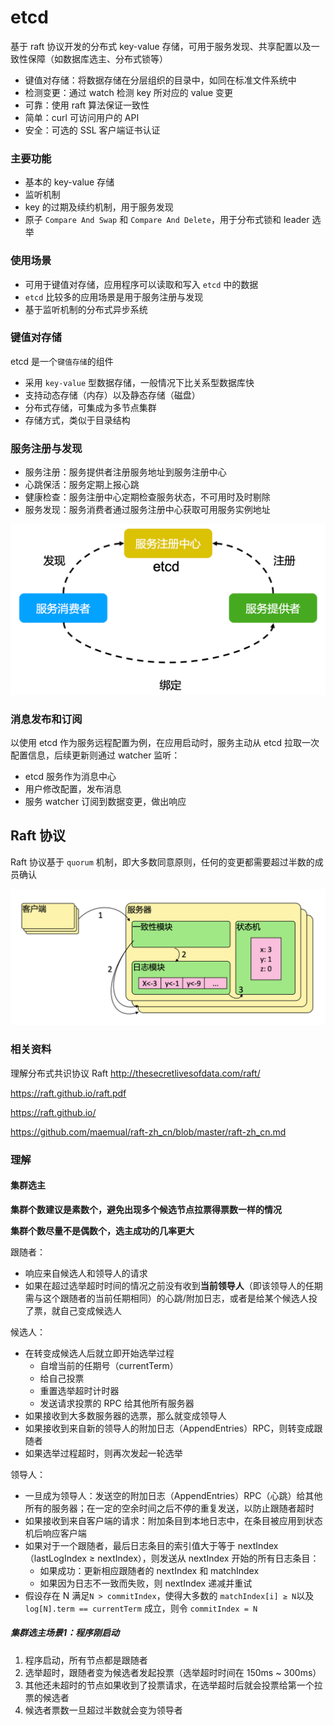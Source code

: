 # etcd 

基于 raft 协议开发的分布式 key-value 存储，可用于服务发现、共享配置以及一致性保障（如数据库选主、分布式锁等）

- 键值对存储：将数据存储在分层组织的目录中，如同在标准文件系统中
- 检测变更：通过 watch 检测 key 所对应的 value 变更
- 可靠：使用 raft 算法保证一致性
- 简单：curl 可访问用户的 API
- 安全：可选的 SSL 客户端证书认证

### 主要功能

- 基本的 key-value 存储
- 监听机制
- key 的过期及续约机制，用于服务发现
- 原子 `Compare And Swap` 和 `Compare And Delete`，用于分布式锁和 leader 选举

### 使用场景

- 可用于键值对存储，应用程序可以读取和写入 `etcd` 中的数据
- `etcd` 比较多的应用场景是用于服务注册与发现
- 基于监听机制的分布式异步系统

### 键值对存储

etcd 是一个`键值存储`的组件

- 采用 `key-value` 型数据存储，一般情况下比关系型数据库快
- 支持动态存储（内存）以及静态存储（磁盘）
- 分布式存储，可集成为多节点集群
- 存储方式，类似于目录结构

### 服务注册与发现

- 服务注册：服务提供者注册服务地址到服务注册中心
- 心跳保活：服务定期上报心跳
- 健康检查：服务注册中心定期检查服务状态，不可用时及时剔除
- 服务发现：服务消费者通过服务注册中心获取可用服务实例地址

![](5_kubernetes控制平面组件etcd.assets/image-20221018211142963.png)

### 消息发布和订阅

以使用 etcd 作为服务远程配置为例，在应用启动时，服务主动从 etcd 拉取一次配置信息，后续更新则通过 watcher 监听：

- etcd 服务作为消息中心
- 用户修改配置，发布消息
- 服务 watcher 订阅到数据变更，做出响应



## Raft 协议

Raft 协议基于 `quorum` 机制，即大多数同意原则，任何的变更都需要超过半数的成员确认

![](5_kubernetes控制平面组件etcd.assets/image-20221018234534570.png)

### 相关资料

理解分布式共识协议 Raft http://thesecretlivesofdata.com/raft/

https://raft.github.io/raft.pdf

https://raft.github.io/

https://github.com/maemual/raft-zh_cn/blob/master/raft-zh_cn.md

### 理解

#### 集群选主

**集群个数建议是素数个，避免出现多个候选节点拉票得票数一样的情况**

**集群个数尽量不是偶数个，选主成功的几率更大**

跟随者：

- 响应来自候选人和领导人的请求
- 如果在超过选举超时时间的情况之前没有收到**当前领导人**（即该领导人的任期需与这个跟随者的当前任期相同）的心跳/附加日志，或者是给某个候选人投了票，就自己变成候选人

候选人：

- 在转变成候选人后就立即开始选举过程
  - 自增当前的任期号（currentTerm）
  - 给自己投票
  - 重置选举超时计时器
  - 发送请求投票的 RPC 给其他所有服务器
- 如果接收到大多数服务器的选票，那么就变成领导人
- 如果接收到来自新的领导人的附加日志（AppendEntries）RPC，则转变成跟随者
- 如果选举过程超时，则再次发起一轮选举

领导人：

- 一旦成为领导人：发送空的附加日志（AppendEntries）RPC（心跳）给其他所有的服务器；在一定的空余时间之后不停的重复发送，以防止跟随者超时
- 如果接收到来自客户端的请求：附加条目到本地日志中，在条目被应用到状态机后响应客户端
- 如果对于一个跟随者，最后日志条目的索引值大于等于 nextIndex（lastLogIndex ≥ nextIndex），则发送从 nextIndex 开始的所有日志条目：
  - 如果成功：更新相应跟随者的 nextIndex 和 matchIndex
  - 如果因为日志不一致而失败，则 nextIndex 递减并重试
- 假设存在 N 满足`N > commitIndex`，使得大多数的 `matchIndex[i] ≥ N`以及`log[N].term == currentTerm` 成立，则令 `commitIndex = N`

##### 集群选主场景1：程序刚启动

1. 程序启动，所有节点都是跟随者
2. 选举超时，跟随者变为候选者发起投票（选举超时时间在 150ms ~ 300ms）
3. 其他还未超时的节点如果收到了投票请求，在选举超时后就会投票给第一个拉票的候选者
4. 候选者票数一旦超过半数就会变为领导者

